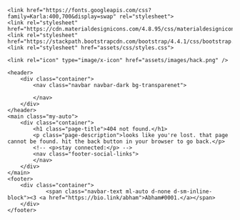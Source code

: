  <html>
 <head>
    <title>CyberCord - Ethical Hacking Cybersecurity Discord Server</title>

    
    <link href="https://fonts.googleapis.com/css?family=Karla:400,700&display=swap" rel="stylesheet">
    <link rel="stylesheet" href="https://cdn.materialdesignicons.com/4.8.95/css/materialdesignicons.min.css">
    <link rel="stylesheet" href="https://stackpath.bootstrapcdn.com/bootstrap/4.4.1/css/bootstrap.min.css">
    <link rel="stylesheet" href="assets/css/styles.css">

    <link rel="icon" type="image/x-icon" href="assets/images/hack.png" />
</head>

<body class="min-vh-100 d-flex flex-column">

    <header>
        <div class="container">
            <nav class="navbar navbar-dark bg-transparenet">
          
            </nav>
        </div>
    </header>
    <main class="my-auto">
        <div class="container">
            <h1 class="page-title">404 not found.</h1>
            <p class="page-description">looks like you're lost. that page cannot be found. hit the back button in your browser to go back.</p>
            <!-- <p>stay connected:</p> -->
            <nav class="footer-social-links">
            </nav>
        </div>
    </main>
    <footer>
        <div class="container">
                <span class="navbar-text ml-auto d-none d-sm-inline-block"><3 <a href="https://bio.link/abham">Abham#0001.</a></span>
        </div>
    </footer>
</body>

</html>

<!-- https://wallpaper-house.com/group/1080p-dark-wallpapers/index.php -->
